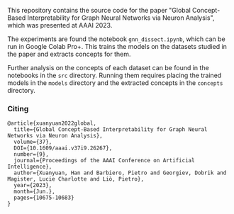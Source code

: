 This repository contains the source code for the paper "Global Concept-Based Interpretability for Graph Neural Networks via Neuron Analysis", which was presented at AAAI 2023.

The experiments are found the notebook `gnn_dissect.ipynb`, which can be run in Google Colab Pro+. This trains the models on the datasets studied in the paper and extracts concepts for them.

Further analysis on the concepts of each dataset can be found in the notebooks in the `src` directory. Running them requires placing the trained models in the `models` directory and the extracted concepts in the `concepts` directory.

### Citing

```
@article{xuanyuan2022global,
  title={Global Concept-Based Interpretability for Graph Neural Networks via Neuron Analysis}, 
  volume={37}, 
  DOI={10.1609/aaai.v37i9.26267}, 
  number={9}, 
  journal={Proceedings of the AAAI Conference on Artificial Intelligence}, 
  author={Xuanyuan, Han and Barbiero, Pietro and Georgiev, Dobrik and Magister, Lucie Charlotte and Liò, Pietro},
  year={2023}, 
  month={Jun.}, 
  pages={10675-10683} 
}
```
